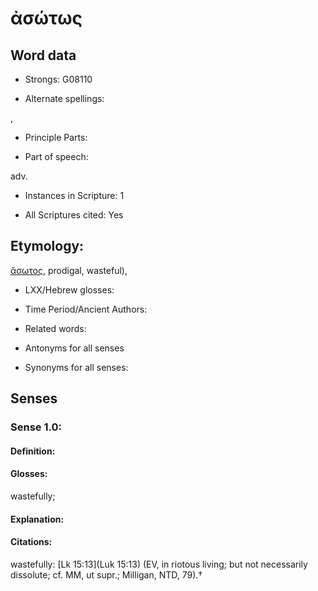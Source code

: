 # ἀσώτως

<!-- Status: S2=NeedsEdits -->
<!-- Lexica used for edits:   -->

## Word data

* Strongs: G08110

* Alternate spellings:

,

* Principle Parts: 


* Part of speech: 

adv.

* Instances in Scripture: 1

* All Scriptures cited: Yes

## Etymology: 

[ἄσωτος](), prodigal, wasteful),

* LXX/Hebrew glosses: 


* Time Period/Ancient Authors: 


* Related words: 

* Antonyms for all senses

* Synonyms for all senses: 


## Senses 


### Sense  1.0: 

#### Definition: 

#### Glosses: 

wastefully; 

#### Explanation: 


#### Citations: 

wastefully: [Lk 15:13](Luk 15:13) (EV, in riotous living; but not necessarily dissolute; cf. MM, ut supr.; Milligan, NTD, 79).†
